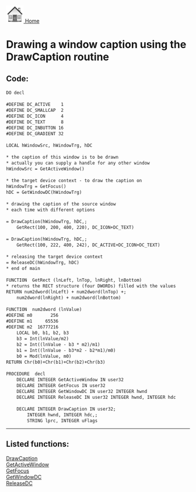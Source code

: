 [<img src="../images/home.png"> Home ](https://github.com/VFPX/Win32API)  

# Drawing a window caption using the DrawCaption routine

## Code:
```foxpro  
DO decl

#DEFINE DC_ACTIVE    1
#DEFINE DC_SMALLCAP  2
#DEFINE DC_ICON      4
#DEFINE DC_TEXT      8
#DEFINE DC_INBUTTON 16
#DEFINE DC_GRADIENT 32

LOCAL hWindowSrc, hWindowTrg, hDC

* the caption of this window is to be drawn
* actually you can supply a handle for any other window
hWindowSrc = GetActiveWindow()

* the target device context - to draw the caption on
hWindowTrg = GetFocus()
hDC = GetWindowDC(hWindowTrg)

* drawing the caption of the source window
* each time with different options

= DrawCaption(hWindowTrg, hDC,;
	GetRect(100, 200, 400, 220), DC_ICON+DC_TEXT)

= DrawCaption(hWindowTrg, hDC,;
	GetRect(100, 222, 400, 242), DC_ACTIVE+DC_ICON+DC_TEXT)

* releasing the target device context
= ReleaseDC(hWindowTrg, hDC)
* end of main

FUNCTION  GetRect (lnLeft, lnTop, lnRight, lnBottom)
* returns the RECT structure (four DWORDs) filled with the values
RETURN num2dword(lnLeft) + num2dword(lnTop) +;
	num2dword(lnRight) + num2dword(lnBottom)

FUNCTION  num2dword (lnValue)
#DEFINE m0       256
#DEFINE m1     65536
#DEFINE m2  16777216
	LOCAL b0, b1, b2, b3
	b3 = Int(lnValue/m2)
	b2 = Int((lnValue - b3 * m2)/m1)
	b1 = Int((lnValue - b3*m2 - b2*m1)/m0)
	b0 = Mod(lnValue, m0)
RETURN Chr(b0)+Chr(b1)+Chr(b2)+Chr(b3)

PROCEDURE  decl
	DECLARE INTEGER GetActiveWindow IN user32
	DECLARE INTEGER GetFocus IN user32
	DECLARE INTEGER GetWindowDC IN user32 INTEGER hwnd
	DECLARE INTEGER ReleaseDC IN user32 INTEGER hwnd, INTEGER hdc

	DECLARE INTEGER DrawCaption IN user32;
		INTEGER hwnd, INTEGER hdc,;
		STRING lprc, INTEGER uFlags  
```  
***  


## Listed functions:
[DrawCaption](../libraries/user32/DrawCaption.md)  
[GetActiveWindow](../libraries/user32/GetActiveWindow.md)  
[GetFocus](../libraries/user32/GetFocus.md)  
[GetWindowDC](../libraries/user32/GetWindowDC.md)  
[ReleaseDC](../libraries/user32/ReleaseDC.md)  
